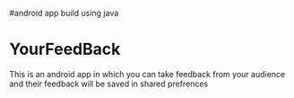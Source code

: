#android app build using java
# YourFeedBack

This is an android app in which you can take feedback from your audience and their feedback will be saved in shared prefrences
